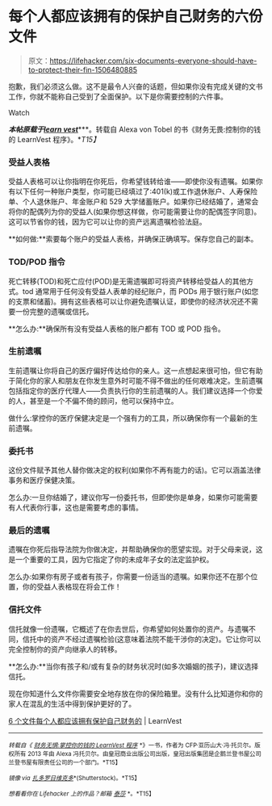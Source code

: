 # 每个人都应该拥有的保护自己财务的六份文件

> 原文：<https://lifehacker.com/six-documents-everyone-should-have-to-protect-their-fin-1506480885>

抱歉，我们必须这么做。这不是最令人兴奋的话题，但如果你没有完成关键的文书工作，你就不能称自己受到了全面保护。以下是你需要控制的六件事。

Watch

***本帖原载于***[***learn vest***](http://www.learnvest.com/2014/01/documents-everyone-should-have-to-protect-their-finances/)***。转载自 Alexa von Tobel 的书《财务无畏:控制你的钱的 LearnVest 程序》。**T15】*

### 受益人表格

受益人表格可以让你指明在你死后，你希望钱转给谁——即使你没有遗嘱。如果你有以下任何一种账户类型，你可能已经填过了:401(k)或工作退休账户、人寿保险单、个人退休账户、年金账户和 529 大学储蓄账户。如果你已经结婚了，通常会将你的配偶列为你的受益人(如果你想这样做，你可能需要让你的配偶签字同意)。这可以节省你的钱，因为它可以让你的资产远离遗嘱检验法庭。

**如何做:**索要每个账户的受益人表格，并确保正确填写。保存您自己的副本。

### TOD/POD 指令

死亡转移(TOD)和死亡应付(POD)是无需遗嘱即可将资产转移给受益人的其他方式。tod 通常用于任何没有受益人表单的经纪账户，而 PODs 用于银行账户(如您的支票和储蓄)。拥有这些表格可以让你避免遗嘱认证，即使你的经济状况还不需要一份完整的遗嘱或信托。

**怎么办:**确保所有没有受益人表格的账户都有 TOD 或 POD 指令。

### 生前遗嘱

生前遗嘱让你将自己的医疗偏好传达给你的亲人。这一点想起来很可怕，但它有助于简化你的家人和朋友在你发生意外时可能不得不做出的任何艰难决定。生前遗嘱包括指定你的医疗代理人——负责执行你的生前遗嘱的人。我们建议选择一个你爱的人，甚至是一个不偏不倚的顾问，他可以保持中立。

做什么:掌控你的医疗保健决定是一个强有力的工具，所以确保你有一个最新的生前遗嘱。

### 委托书

这份文件赋予其他人替你做决定的权利(如果你不再有能力的话)。它可以涵盖法律事务和医疗保健决策。

怎么办:一旦你结婚了，建议你写一份委托书，但即使你是单身，如果你可能需要有人代表你行事，这也是需要考虑的事情。

### 最后的遗嘱

遗嘱在你死后指导法院为你做决定，并帮助确保你的愿望实现。对于父母来说，这是一个重要的工具，因为它指定了你的未成年子女的法定监护权。

怎么办:如果你有房子或者有孩子，你需要一份适当的遗嘱。如果你还不在那个位置，你的受益人表格现在将会工作！

### 信托文件

信托就像一份遗嘱，它概述了在你去世后，你希望如何处置你的资产。与遗嘱不同，信托中的资产不经过遗嘱检验(这意味着法院不能干涉你的决定)。它让你可以完全控制你的资产向继承人的转移。

**怎么办:**当你有孩子和/或有复杂的财务状况时(如多次婚姻的孩子)，建议选择信托。

现在你知道什么文件你需要安全地存放在你的保险箱里。没有什么比知道你和你的家人在混乱的生活中得到保护更好的了。

[6 个文件每个人都应该拥有保护自己财务的](http://www.learnvest.com/2014/01/documents-everyone-should-have-to-protect-their-finances/) | LearnVest

* * *

<small>*转载自《*</small> [<small>*财务无惧:掌控你的钱的 LearnVest 程序*</small>](https://www.amazon.com/dp/0385347618?asc_campaign=InlineText&asc_refurl=https://lifehacker.com/six-documents-everyone-should-have-to-protect-their-fin-1506480885&asc_source=&linkCode=ogi&psc=1&smid=ATVPDKIKX0DER&tag=kinjalifehackerlink-20&th=1) <small>*》一书，作者为 CFP·亚历山大·冯·托贝尔。版权所有 2013 年由 Alexa 冯托贝尔。由皇冠商业出版公司出版，皇冠出版集团是企鹅兰登书屋公司兰登书屋有限责任公司的一个部门。*T15】</small>

<small>*镜像 via*</small> [<small>*扎多罗日维克多*</small>](http://www.shutterstock.com/gallery-599005p1.html)<small>*(Shutterstock)。*T15】</small>

<small>*想看看你在 Lifehacker 上的作品？邮箱*</small> [<small>*泰莎*</small>](https://mail.google.com/mail/?view=cm&fs=1&tf=1&to=tessa@lifehacker.com) <small>*。*T15】</small>